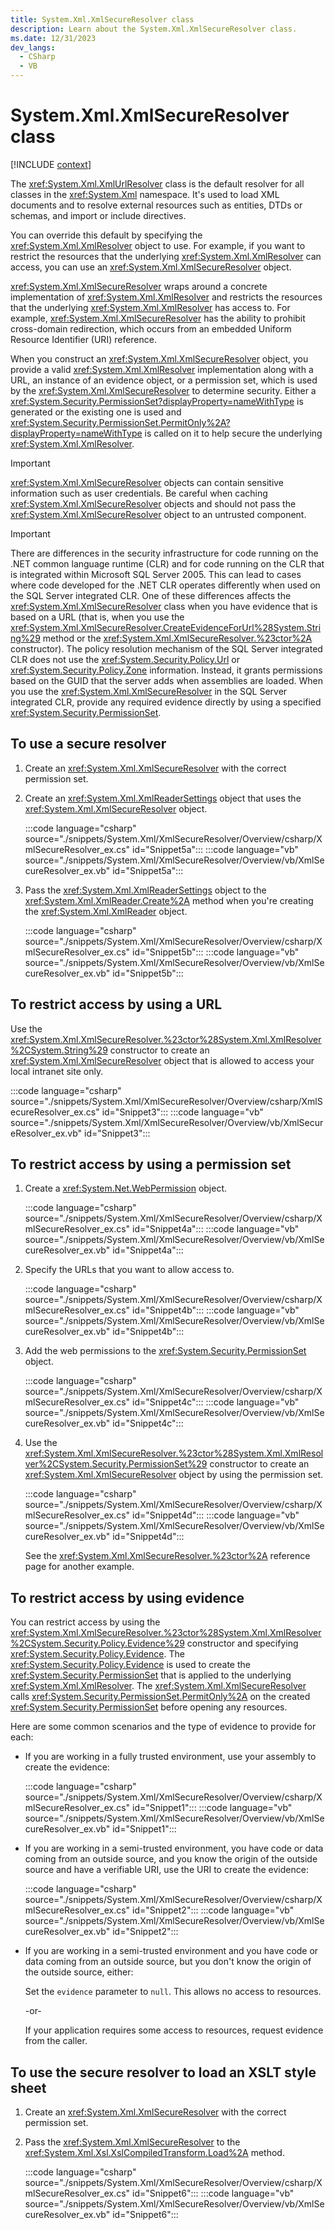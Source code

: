 ```yaml
---
title: System.Xml.XmlSecureResolver class
description: Learn about the System.Xml.XmlSecureResolver class.
ms.date: 12/31/2023
dev_langs:
  - CSharp
  - VB
---
```

# System.Xml.XmlSecureResolver class

[!INCLUDE [context](includes/context.md)]

The <xref:System.Xml.XmlUrlResolver> class is the default resolver for all classes in the <xref:System.Xml> namespace. It's used to load XML documents and to resolve external resources such as entities, DTDs or schemas, and import or include directives.

You can override this default by specifying the <xref:System.Xml.XmlResolver> object to use. For example, if you want to restrict the resources that the underlying <xref:System.Xml.XmlResolver> can access, you can use an <xref:System.Xml.XmlSecureResolver> object.

<xref:System.Xml.XmlSecureResolver> wraps around a concrete implementation of <xref:System.Xml.XmlResolver> and restricts the resources that the underlying <xref:System.Xml.XmlResolver> has access to. For example, <xref:System.Xml.XmlSecureResolver> has the ability to prohibit cross-domain redirection, which occurs from an embedded Uniform Resource Identifier (URI) reference.

When you construct an <xref:System.Xml.XmlSecureResolver> object, you provide a valid <xref:System.Xml.XmlResolver> implementation along with a URL, an instance of an evidence object, or a permission set, which is used by the <xref:System.Xml.XmlSecureResolver> to determine security. Either a <xref:System.Security.PermissionSet?displayProperty=nameWithType> is generated or the existing one is used and <xref:System.Security.PermissionSet.PermitOnly%2A?displayProperty=nameWithType> is called on it to help secure the underlying <xref:System.Xml.XmlResolver>.

> [!IMPORTANT]
> <xref:System.Xml.XmlSecureResolver> objects can contain sensitive information such as user credentials. Be careful when caching <xref:System.Xml.XmlSecureResolver> objects and should not pass the <xref:System.Xml.XmlSecureResolver> object to an untrusted component.

> [!IMPORTANT]
> There are differences in the security infrastructure for code running on the .NET common language runtime (CLR) and for code running on the CLR that is integrated within Microsoft SQL Server 2005. This can lead to cases where code developed for the .NET CLR operates differently when used on the SQL Server integrated CLR. One of these differences affects the <xref:System.Xml.XmlSecureResolver> class when you have evidence that is based on a URL (that is, when you use the <xref:System.Xml.XmlSecureResolver.CreateEvidenceForUrl%28System.String%29> method or the <xref:System.Xml.XmlSecureResolver.%23ctor%2A> constructor). The policy resolution mechanism of the SQL Server integrated CLR does not use the <xref:System.Security.Policy.Url> or <xref:System.Security.Policy.Zone> information. Instead, it grants permissions based on the GUID that the server adds when assemblies are loaded. When you use the <xref:System.Xml.XmlSecureResolver> in the SQL Server integrated CLR, provide any required evidence directly by using a specified <xref:System.Security.PermissionSet>.

## To use a secure resolver

1. Create an <xref:System.Xml.XmlSecureResolver> with the correct permission set.

2. Create an <xref:System.Xml.XmlReaderSettings> object that uses the <xref:System.Xml.XmlSecureResolver> object.

     :::code language="csharp" source="./snippets/System.Xml/XmlSecureResolver/Overview/csharp/XmlSecureResolver_ex.cs" id="Snippet5a":::
     :::code language="vb" source="./snippets/System.Xml/XmlSecureResolver/Overview/vb/XmlSecureResolver_ex.vb" id="Snippet5a":::

3. Pass the <xref:System.Xml.XmlReaderSettings> object to the <xref:System.Xml.XmlReader.Create%2A> method when you're creating the <xref:System.Xml.XmlReader> object.

     :::code language="csharp" source="./snippets/System.Xml/XmlSecureResolver/Overview/csharp/XmlSecureResolver_ex.cs" id="Snippet5b":::
     :::code language="vb" source="./snippets/System.Xml/XmlSecureResolver/Overview/vb/XmlSecureResolver_ex.vb" id="Snippet5b":::

## To restrict access by using a URL

Use the <xref:System.Xml.XmlSecureResolver.%23ctor%28System.Xml.XmlResolver%2CSystem.String%29> constructor to create an <xref:System.Xml.XmlSecureResolver> object that is allowed to access your local intranet site only.

:::code language="csharp" source="./snippets/System.Xml/XmlSecureResolver/Overview/csharp/XmlSecureResolver_ex.cs" id="Snippet3":::
:::code language="vb" source="./snippets/System.Xml/XmlSecureResolver/Overview/vb/XmlSecureResolver_ex.vb" id="Snippet3":::

## To restrict access by using a permission set

1. Create a <xref:System.Net.WebPermission> object.

     :::code language="csharp" source="./snippets/System.Xml/XmlSecureResolver/Overview/csharp/XmlSecureResolver_ex.cs" id="Snippet4a":::
     :::code language="vb" source="./snippets/System.Xml/XmlSecureResolver/Overview/vb/XmlSecureResolver_ex.vb" id="Snippet4a":::

2. Specify the URLs that you want to allow access to.

     :::code language="csharp" source="./snippets/System.Xml/XmlSecureResolver/Overview/csharp/XmlSecureResolver_ex.cs" id="Snippet4b":::
     :::code language="vb" source="./snippets/System.Xml/XmlSecureResolver/Overview/vb/XmlSecureResolver_ex.vb" id="Snippet4b":::

3. Add the web permissions to the <xref:System.Security.PermissionSet> object.

     :::code language="csharp" source="./snippets/System.Xml/XmlSecureResolver/Overview/csharp/XmlSecureResolver_ex.cs" id="Snippet4c":::
     :::code language="vb" source="./snippets/System.Xml/XmlSecureResolver/Overview/vb/XmlSecureResolver_ex.vb" id="Snippet4c":::

4. Use the <xref:System.Xml.XmlSecureResolver.%23ctor%28System.Xml.XmlResolver%2CSystem.Security.PermissionSet%29> constructor to create an <xref:System.Xml.XmlSecureResolver> object by using the permission set.

     :::code language="csharp" source="./snippets/System.Xml/XmlSecureResolver/Overview/csharp/XmlSecureResolver_ex.cs" id="Snippet4d":::
     :::code language="vb" source="./snippets/System.Xml/XmlSecureResolver/Overview/vb/XmlSecureResolver_ex.vb" id="Snippet4d":::

     See the <xref:System.Xml.XmlSecureResolver.%23ctor%2A> reference page for another example.

## To restrict access by using evidence

You can restrict access by using the <xref:System.Xml.XmlSecureResolver.%23ctor%28System.Xml.XmlResolver%2CSystem.Security.Policy.Evidence%29> constructor and specifying <xref:System.Security.Policy.Evidence>. The <xref:System.Security.Policy.Evidence> is used to create the <xref:System.Security.PermissionSet> that is applied to the underlying <xref:System.Xml.XmlResolver>. The <xref:System.Xml.XmlSecureResolver> calls <xref:System.Security.PermissionSet.PermitOnly%2A> on the created <xref:System.Security.PermissionSet> before opening any resources.

Here are some common scenarios and the type of evidence to provide for each:

- If you are working in a fully trusted environment, use your assembly to create the evidence:

     :::code language="csharp" source="./snippets/System.Xml/XmlSecureResolver/Overview/csharp/XmlSecureResolver_ex.cs" id="Snippet1":::
     :::code language="vb" source="./snippets/System.Xml/XmlSecureResolver/Overview/vb/XmlSecureResolver_ex.vb" id="Snippet1":::

- If you are working in a semi-trusted environment, you have code or data coming from an outside source, and you know the origin of the outside source and have a verifiable URI, use the URI to create the evidence:

     :::code language="csharp" source="./snippets/System.Xml/XmlSecureResolver/Overview/csharp/XmlSecureResolver_ex.cs" id="Snippet2":::
     :::code language="vb" source="./snippets/System.Xml/XmlSecureResolver/Overview/vb/XmlSecureResolver_ex.vb" id="Snippet2":::

- If you are working in a semi-trusted environment and you have code or data coming from an outside source, but you don't know the origin of the outside source, either:

     Set the `evidence` parameter to `null`. This allows no access to resources.

     -or-

     If your application requires some access to resources, request evidence from the caller.

## To use the secure resolver to load an XSLT style sheet

1. Create an <xref:System.Xml.XmlSecureResolver> with the correct permission set.

2. Pass the <xref:System.Xml.XmlSecureResolver> to the <xref:System.Xml.Xsl.XslCompiledTransform.Load%2A> method.

     :::code language="csharp" source="./snippets/System.Xml/XmlSecureResolver/Overview/csharp/XmlSecureResolver_ex.cs" id="Snippet6":::
     :::code language="vb" source="./snippets/System.Xml/XmlSecureResolver/Overview/vb/XmlSecureResolver_ex.vb" id="Snippet6":::
